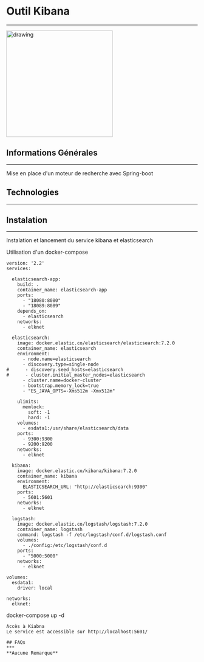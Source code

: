 ## <h1>Outil Kibana</h1>
***
<img src="https://user.oc-static.com/upload/2017/10/10/15076639807937_Elasticsearch-Logo-Color-V.jpg.png" alt="drawing" width="280px"/>

## Informations Générales
***
Mise en place d'un moteur de recherche avec Spring-boot
## Technologies
***

## Instalation
***
Instalation et lancement du service kibana et elasticsearch 

Utilisation d'un docker-compose
```
version: '2.2'
services:

  elasticsearch-app:
    build: .
    container_name: elasticsearch-app
    ports:
      - "18080:8080"
      - "18089:8089"
    depends_on:
      - elasticsearch
    networks:
      - elknet

  elasticsearch:
    image: docker.elastic.co/elasticsearch/elasticsearch:7.2.0
    container_name: elasticsearch
    environment:
      - node.name=elasticsearch
      - discovery.type=single-node
#      - discovery.seed_hosts=elasticsearch
#      - cluster.initial_master_nodes=elasticsearch
      - cluster.name=docker-cluster
      - bootstrap.memory_lock=true
      - "ES_JAVA_OPTS=-Xms512m -Xmx512m"

    ulimits:
      memlock:
        soft: -1
        hard: -1
    volumes:
      - esdata1:/usr/share/elasticsearch/data
    ports:
      - 9300:9300
      - 9200:9200
    networks:
      - elknet

  kibana:
    image: docker.elastic.co/kibana/kibana:7.2.0
    container_name: kibana
    environment:
      ELASTICSEARCH_URL: "http://elasticsearch:9300"
    ports:
      - 5601:5601
    networks:
      - elknet

  logstash:
    image: docker.elastic.co/logstash/logstash:7.2.0
    container_name: logstash
    command: logstash -f /etc/logstash/conf.d/logstash.conf
    volumes:
      - ./config:/etc/logstash/conf.d
    ports:
      - "5000:5000"
    networks:
      - elknet

volumes:
  esdata1:
    driver: local

networks:
  elknet:
```
docker-compose up -d
```
Accès à Kiabna
Le service est accessible sur http://localhost:5601/

## FAQs
***
**Aucune Remarque**

 
 
